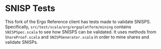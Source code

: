# SNISP Tests

This fork of the Ergo Reference client has tests made to validate SNISPS. Specifically, `src/test/scala/org/ergoplatform/mining`
contains `SNISPSpec.scala` to see how SNISPS can be validated. It uses methods from `ShareProof.scala` and `SNISPGenerator.scala` in order
to mine shares and validate SNISPs.


